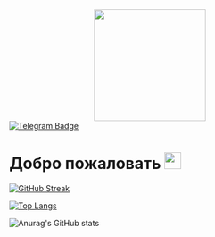 <div id="header">
  <div  align="center">
  <img src="https://media.tenor.com/IrQdEDGIF5cAAAAi/hello.gif" width="200"/>
</div>
<div id="badges">
  <a href="https://t.me/MWTechnolog">
    <img src="https://img.shields.io/badge/Telegram-blue?style=for-the-badge&logo=telegram&logoColor=white" alt="Telegram Badge"/>
  </a>
</div>
<img src="https://komarev.com/ghpvc/?username=MWT-proger&style=flat-square&color=blue" alt=""/>
<h1>
  Добро пожаловать
  <img src="https://media.giphy.com/media/hvRJCLFzcasrR4ia7z/giphy.gif" width="30px"/>
</h1>
</div>
  
[![GitHub Streak](http://github-readme-streak-stats.herokuapp.com?user=MWT-proger&locale=ru)](https://git.io/streak-stats)

[![Top Langs](https://github-readme-stats.vercel.app/api/top-langs/?username=MWT-proger&locale=ru)](https://github.com/anuraghazra/github-readme-stats)

![Anurag's GitHub stats](https://github-readme-stats.vercel.app/api?username=MWT-proger&locale=ru&show_icons=true&theme=transparent)

